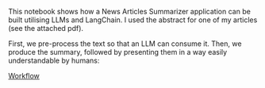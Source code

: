 This notebook shows how a News Articles Summarizer application can be built utilising LLMs and LangChain. I used the abstract for one of my articles (see the attached pdf). 

First, we pre-process the text so that an LLM can consume it. Then, we produce the summary, followed by presenting them in a way easily understandable by humans: 

[Workflow](llm_article_summarizer.png)
